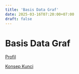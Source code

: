 ```yaml
---
title: 'Basis Data Graf'
date: 2025-03-16T07:20:00+07:00
draft: false
---
```


# Basis Data Graf

[Profil](./profil/)

[Konsep Kunci](./konsep-kunci/)
